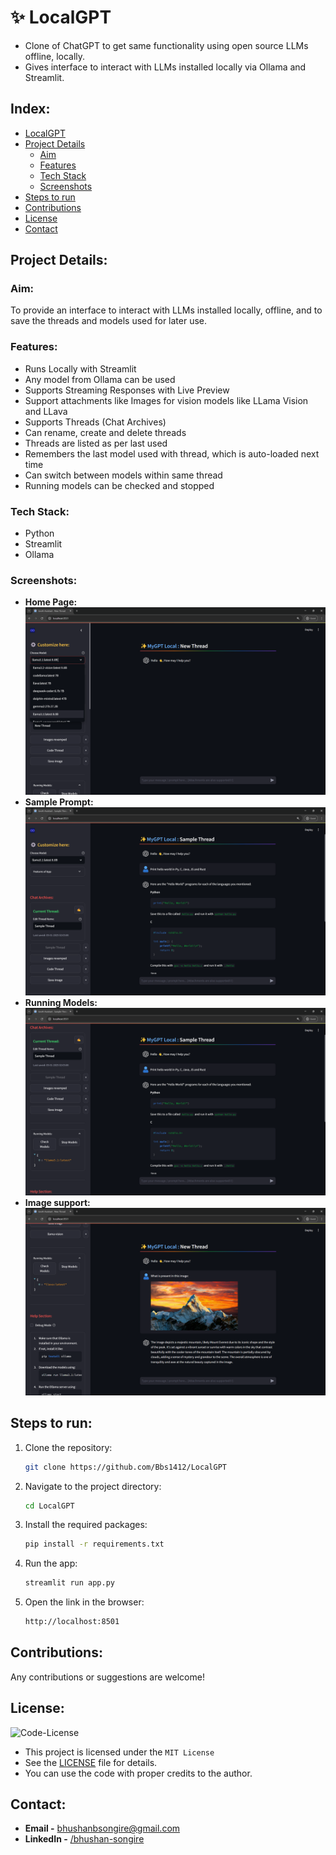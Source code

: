 # ✨ LocalGPT
- Clone of ChatGPT to get same functionality using open source LLMs offline, locally.
- Gives interface to interact with LLMs installed locally via Ollama and Streamlit.

## Index:
- [LocalGPT](#localgpt)
- [Project Details](#project-details)
    - [Aim](#aim)
    - [Features](#features)
    - [Tech Stack](#tech-stack)
    - [Screenshots](#screenshots)
- [Steps to run](#steps-to-run)
- [Contributions](#contributions)
- [License](#license)
- [Contact](#contact)


## Project Details:
### Aim:
To provide an interface to interact with LLMs installed locally, offline, and to save the threads and models used for later use.

### Features:
- Runs Locally with Streamlit
- Any model from Ollama can be used
- Supports Streaming Responses with Live Preview
- Support attachments like Images for vision models like LLama Vision and LLava
- Supports Threads (Chat Archives)
- Can rename, create and delete threads
- Threads are listed as per last used
- Remembers the last model used with thread, which is auto-loaded next time
- Can switch between models within same thread
- Running models can be checked and stopped

### Tech Stack:
- Python
- Streamlit
- Ollama

### Screenshots:
- **Home Page:**
    ![Home Page](assets/ss_home.png)
- **Sample Prompt:**
    ![Sample Prompt](assets/ss_sample.png)
- **Running Models:**
    ![Running Models](assets/ss_running.png)
- **Image support:**
    ![Vision Model Support](assets/ss_image.png)

## Steps to run:

1. Clone the repository:
    ```bash
    git clone https://github.com/Bbs1412/LocalGPT
    ```
    
1. Navigate to the project directory:
    ```bash
    cd LocalGPT
    ```

1. Install the required packages:
    ```bash
    pip install -r requirements.txt
    ```

1. Run the app:
    ```bash
    streamlit run app.py
    ```

1. Open the link in the browser:
    ```bash
    http://localhost:8501
    ```


## Contributions:
   Any contributions or suggestions are welcome! 


## License: 
![Code-License](https://img.shields.io/badge/License-MIT%20License-green.svg)
- This project is licensed under the `MIT License`
- See the [LICENSE](LICENSE) file for details.
- You can use the code with proper credits to the author.


## Contact:
- **Email -** [bhushanbsongire@gmail.com](mailto:bhushanbsongire@gmail.com)
- **LinkedIn -** [/bhushan-songire](https://www.linkedin.com/in/bhushan-songire/)
